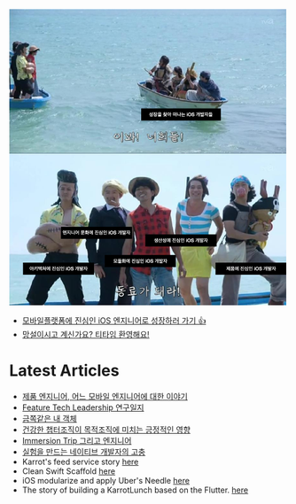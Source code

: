 <img src="https://github.com/GeekTree0101/Geektree0101/blob/master/hire.png" width=500pt />

- [모바일플랫폼에 진심인 iOS 엔지니어로 성장하러 가기 👍](https://team.daangn.com/jobs/5282170003/)
- [망설이시고 계신가요? 티타임 환영해요!](https://www.linkedin.com/in/hyeonsu-ha-7ba02b112/)


# Latest Articles
- [제품 엔지니어, 어느 모바일 엔지니어에 대한 이야기](https://medium.com/@h2s1880/%EC%96%B4%EB%8A%90-%EB%AA%A8%EB%B0%94%EC%9D%BC-%EC%97%94%EC%A7%80%EB%8B%88%EC%96%B4%EC%97%90-%EB%8C%80%ED%95%9C-%EC%9D%B4%EC%95%BC%EA%B8%B0-cedccb1459c)
- [Feature Tech Leadership 연구일지](https://h2s1880.medium.com/feature-tech-leadership-%EC%97%B0%EA%B5%AC%EC%9D%BC%EC%A7%80-d8c994d9e39b)
- [금쪽같은 내 객체](https://geektree0101.github.io/blog/2022-08-06-%EA%B8%88%EC%AA%BD%EA%B0%99%EC%9D%80-%EB%82%B4-%EA%B0%9D%EC%B2%B4/)
- [건강한 챕터조직이 목적조직에 미치는 긍정적인 영향](https://medium.com/@h2s1880/%EC%96%B4%EB%8A%90-%EC%A1%B0%EC%A7%81%EC%9D%B4%EB%93%A0-%EC%9D%B4%EC%AA%BD%EA%B3%BC-%EC%A0%80%EC%AA%BD%EC%9D%98-%EC%82%AC%EC%9D%B4%EB%A5%BC-%EC%A2%8B%EA%B2%8C-%ED%95%98%EB%8A%94-%EC%82%AC%EB%9E%8C%EC%9D%B4-%EC%9E%88%EB%8B%A4%EB%A9%B4-%EA%B7%B8-%EC%A1%B0%EC%A7%81%EC%9D%80-%EB%A7%9D%ED%95%98%EC%A7%80-%EC%95%8A%EC%95%84-%EA%B1%B4%EA%B0%95%ED%95%9C-%EC%B1%95%ED%84%B0%EC%A1%B0%EC%A7%81%EC%9D%B4-%EB%AA%A9%EC%A0%81%EC%A1%B0%EC%A7%81%EC%97%90-%EB%AF%B8%EC%B9%98%EB%8A%94-%EA%B8%8D%EC%A0%95%EC%A0%81%EC%9D%B8-%EC%98%81%ED%96%A5-1a6d37d3806a)
- [Immersion Trip 그리고 엔지니어](https://medium.com/daangn/engineers-immersion-business-trip-3f771ab4c2b5)
- [실험을 만드는 네이티브 개발자의 고충](https://geektree0101.github.io/blog/experiment_or_feature/)
- Karrot's feed service story [here](https://medium.com/daangn/%EB%84%A4%EC%9D%B4%ED%8B%B0%EB%B8%8C-%EA%B0%9C%EB%B0%9C%EC%9E%90%EC%99%80-%ED%95%A8%EA%BB%98%ED%95%98%EB%8A%94-%ED%94%BC%EB%93%9C-%EC%84%9C%EB%B9%84%EC%8A%A4-%EC%84%A4%EA%B3%84%ED%95%98%EA%B8%B0-6c5a5aa2b11f)
- Clean Swift Scaffold [here](https://medium.com/daangn/clean-swift-scaffold-3e4b5cec475)
- iOS modularize and apply Uber's Needle [here](https://medium.com/daangn/%EB%AA%A8%EB%93%88%ED%99%94%ED%95%98%EA%B3%A0-needle-%EC%A0%81%EC%9A%A9%ED%95%B4%EB%B3%B4%EA%B8%B0-bd5e9f3c450b)
- The story of building a KarrotLunch based on the Flutter. [here](https://h2s1880.medium.com/%EB%8B%B9%EA%B7%BC%EB%9F%B0%EC%B9%98%EB%A5%BC-%EB%A7%8C%EB%93%A4%EC%96%B4%EB%B4%A4%EC%96%B4%EC%9A%94-18c368552da6)
